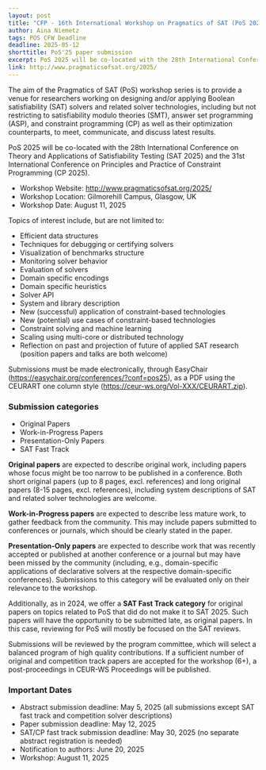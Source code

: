```yaml
---
layout: post
title: "CFP - 16th International Workshop on Pragmatics of SAT (PoS 2025)"
author: Aina Niemetz
tags: POS CFW Deadline
deadline: 2025-05-12
shorttitle: PoS'25 paper submission
excerpt: PoS 2025 will be co-located with the 28th International Conference on Theory and Applications of Satisfiability Testing (SAT 2025) and the 31st International Conference on Principles and Practice of Constraint Programming (CP 2025).
link: http://www.pragmaticsofsat.org/2025/
---
```


The aim of the Pragmatics of SAT (PoS) workshop series is to provide a venue
for researchers working on designing and/or applying Boolean satisfiability
(SAT) solvers and related solver technologies, including but not restricting
to satisfiability modulo theories (SMT), answer set programming (ASP), and
constraint programming (CP) as well as their optimization counterparts, to
meet, communicate, and discuss latest results.

PoS 2025 will be co-located with the 28th International Conference on Theory and Applications of Satisfiability
Testing (SAT 2025) and the 31st International Conference on Principles and Practice of Constraint Programming (CP 2025).

+ Workshop Website: http://www.pragmaticsofsat.org/2025/
+ Workshop Location: Gilmorehill Campus, Glasgow, UK
+ Workshop Date: August 11, 2025

Topics of interest include, but are not limited to:

+ Efficient data structures
+ Techniques for debugging or certifying solvers
+ Visualization of benchmarks structure
+ Monitoring solver behavior
+ Evaluation of solvers
+ Domain specific encodings
+ Domain specific heuristics
+ Solver API
+ System and library description
+ New (successful) application of constraint-based technologies
+ New (potential) use cases of constraint-based technologies
+ Constraint solving and machine learning
+ Scaling using multi-core or distributed technology
+ Reflection on past and projection of future of applied SAT research
(position papers and talks are both welcome)

Submissions must be made electronically, through EasyChair
(https://easychair.org/conferences/?conf=pos25), as a PDF using the CEURART one
column style (https://ceur-ws.org/Vol-XXX/CEURART.zip).

### Submission categories

- Original Papers
- Work-in-Progress Papers
- Presentation-Only Papers
- SAT Fast Track

**Original papers** are expected to describe original work, including papers whose
focus might be too narrow to be published in a conference. Both short original
papers (up to 8 pages, excl. references) and long original papers (8-15 pages,
excl. references), including system descriptions of SAT and related solver
technologies are welcome.

**Work-in-Progress papers** are expected to describe less mature work, to gather
feedback from the community. This may include papers submitted to conferences
or journals, which should be clearly stated in the paper.

**Presentation-Only papers** are expected to describe work that was recently
accepted or published at another conference or a journal but may have been
missed by the community (including, e.g., domain-specific applications of
declarative solvers at the respective domain-specific conferences). Submissions
to this category will be evaluated only on their relevance to the workshop.

Additionally, as in 2024, we offer a **SAT Fast Track category** for original
papers on topics related to PoS that did do not make it to SAT 2025. Such
papers will have the opportunity to be submitted late, as original papers. In
this case, reviewing for PoS will mostly be focused on the SAT reviews.

Submissions will be reviewed by the program committee, which will select a
balanced program of high quality contributions. If a sufficient number of
original and competition track papers are accepted for the workshop (6+), a
post-proceedings in CEUR-WS Proceedings will be published.

### Important Dates

- Abstract submission deadline: May 5, 2025 (all submissions except SAT fast track and competition solver descriptions)
- Paper submission deadline: May 12, 2025
- SAT/CP fast track submission deadline: May 30, 2025 (no separate abstract registration is needed)
- Notification to authors: June 20, 2025
- Workshop: August 11, 2025

